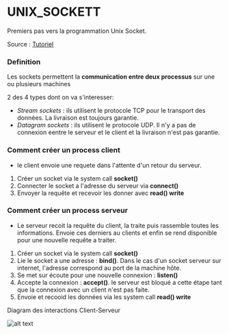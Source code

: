 # UNIX_SOCKETT

Premiers pas vers la programmation Unix Socket.

Source : [Tutoriel](https://www.tutorialspoint.com/unix_sockets/index.htm)


### Definition

Les sockets permettent la **communication entre deux processus** sur une ou plusieurs machines



2 des 4 types dont on va s'interesser:
- _Stream sockets_ : ils utilisent le protocole TCP pour le transport des données. La livraison est toujours garantie.
- _Datagram sockets_ : ils utilisent le protocole UDP. Il n'y a pas de connexion eentre le serveur et le client et la livraison n'est pas garantie.




### Comment créer un process client

- le client envoie une requete dans l'attente d'un retour du serveur.

1. Créer un socket via le system call **socket()**
2. Connecter le socket a l'adresse du serveur via **connect()**
3. Envoyer la requête et recevoir les donner avec **read() write**




### Comment créer un process serveur

- Le serveur recoit la requête du client, la traite puis rassemble toutes les informations. Envoie ces derniers au clients et enfin se rend disponible pour une nouvelle requête a traiter.

1. Créer un socket via le system call **socket()**
2. Lie le socket a une adresse : **bind()**. Dans le cas d'un socket serveur sur internet, l'adresse correspond au port de la machine hôte.
3. Se met sur écoute pour une nouvelle connexion : **listen()**
4. Accepte la connexion : **accept()**. le serveur est bloqué a cette étape tant que la connexion avec un client n'est pas faite.
5. Envoie et recooid les données via les system call **read() write**



Diagram des interactions Client-Serveur

![alt text](https://www.tutorialspoint.com/unix_sockets/images/socket_client_server.gif)